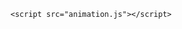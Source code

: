 <!DOCTYPE html>
<html lang="en">
<head>
	<meta charset="UTF-8">
	<title>Document</title>
	<link href="style.css" rel="stylesheet">
</head>
<body>
	<div id="popit" class="popit"></div>

	<script src="animation.js"></script>
</body>
</html>
